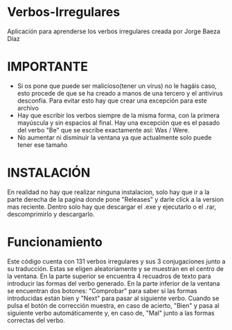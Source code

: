# Verbos-Irregulares

Aplicación para aprenderse los verbos irregulares creada por Jorge Baeza Díaz

# IMPORTANTE

- Si os pone que puede ser malicioso(tener un virus) no le hagáis caso, esto procede de que se ha creado a manos de una tercero y el antivirus desconfía. Para evitar esto hay que crear una excepción para este archivo
- Hay que escribir los verbos siempre de la misma forma, con la primera mayúscula y sin espacios al final. Hay una excepción que es el pasado del verbo "Be" que se escribe exactamente así: Was / Were.
- No aumentar ni disminuir la ventana ya que actualmente solo puede tener ese tamaño

# INSTALACIÓN

En realidad no hay que realizar ninguna instalacion, solo hay que ir a la parte derecha de la pagina donde pone "Releases" y darle click a la version mas reciente. Dentro solo hay que descargar el .exe y ejecutarlo o el .rar, descomprimirlo y descargarlo.

# Funcionamiento

Este código cuenta con 131 verbos irregulares y sus 3 conjugaciones junto a su traducción. Estas se eligen aleatoriamente y se muestran en el centro de la ventana. En la parte superior se encuentra 4 recuadros de texto para introducir las formas del verbo generado. En la parte inferior de la ventana se encuentran dos botones: "Comprobar" para saber si las formas introducidas están bien y "Next" para pasar al siguiente verbo. Cuando se pulsa el botón de corrección muestra, en caso de acierto, "Bien" y pasa al siguiente verbo automáticamente y, en caso de, "Mal" junto a las formas correctas del verbo. 
